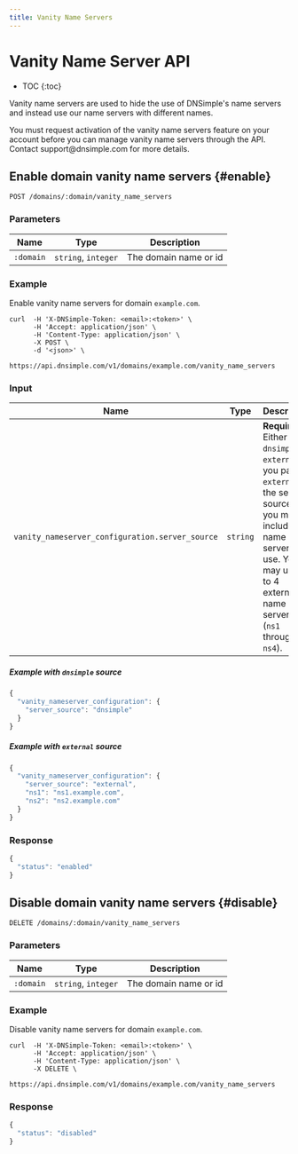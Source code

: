 ```yaml
---
title: Vanity Name Servers
---
```


# Vanity Name Server API

* TOC
{:toc}

Vanity name servers are used to hide the use of DNSimple's name servers and instead use our name servers with different names.

<note>
You must request activation of the vanity name servers feature on your account before you can manage vanity name servers through the API. Contact support@dnsimple.com for more details.
</note>


## Enable domain vanity name servers {#enable}

    POST /domains/:domain/vanity_name_servers

### Parameters

Name | Type | Description
-----|------|------------
`:domain` | `string`, `integer` | The domain name or id

### Example

Enable vanity name servers for domain `example.com`.

    curl  -H 'X-DNSimple-Token: <email>:<token>' \
          -H 'Accept: application/json' \
          -H 'Content-Type: application/json' \
          -X POST \
          -d '<json>' \
          https://api.dnsimple.com/v1/domains/example.com/vanity_name_servers

### Input

Name | Type | Description
-----|------|------------
`vanity_nameserver_configuration.server_source` | `string` | **Required**. Either `dnsimple` or `external`. If you pass `external` as the server source then you must include name servers to use. You may use up to 4 external name servers (`ns1` through `ns4`).

##### Example with `dnsimple` source

~~~js
{
  "vanity_nameserver_configuration": {
    "server_source": "dnsimple"
  }
}
~~~

##### Example with `external` source

~~~js
{
  "vanity_nameserver_configuration": {
    "server_source": "external",
    "ns1": "ns1.example.com",
    "ns2": "ns2.example.com"
  }
}
~~~

### Response

~~~js
{
  "status": "enabled"
}
~~~


## Disable domain vanity name servers {#disable}

    DELETE /domains/:domain/vanity_name_servers

### Parameters

Name | Type | Description
-----|------|------------
`:domain` | `string`, `integer` | The domain name or id

### Example

Disable vanity name servers for domain `example.com`.

    curl  -H 'X-DNSimple-Token: <email>:<token>' \
          -H 'Accept: application/json' \
          -H 'Content-Type: application/json' \
          -X DELETE \
          https://api.dnsimple.com/v1/domains/example.com/vanity_name_servers

### Response

~~~js
{
  "status": "disabled"
}
~~~
